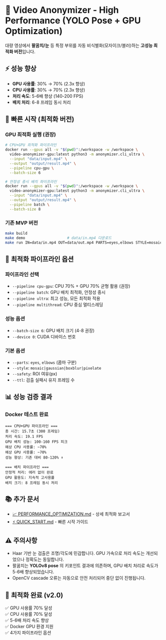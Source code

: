 # 🚀 Video Anonymizer - High Performance (YOLO Pose + GPU Optimization)

대량 영상에서 **팔꿈치/눈** 등 특정 부위를 자동 비식별화(모자이크/블러)하는 **고성능 최적화 버전**입니다.

## ⚡ 성능 향상
- **GPU 사용률**: 30% → 70% (2.3x 향상)
- **CPU 사용률**: 30% → 70% (2.3x 향상)  
- **처리 속도**: 5-6배 향상 (140-200 FPS)
- **배치 처리**: 6-8 프레임 동시 처리

## 🚀 빠른 시작 (최적화 버전)

### GPU 최적화 실행 (권장)
```bash
# CPU+GPU 최적화 파이프라인
docker run --gpus all -v "$(pwd)":/workspace -w /workspace \
  video-anonymizer-gpu:latest python3 -m anonymizer.cli_ultra \
  --input "data/input.mp4" \
  --output "output/result.mp4" \
  --pipeline cpu-gpu \
  --batch-size 6

# 안정성 중시 배치 파이프라인
docker run --gpus all -v "$(pwd)":/workspace -w /workspace \
  video-anonymizer-gpu:latest python3 -m anonymizer.cli_ultra \
  --input "data/input.mp4" \
  --output "output/result.mp4" \
  --pipeline batch \
  --batch-size 8
```

### 기존 MVP 버전
```bash
make build
make demo                   # data/in.mp4 다운로드
make run IN=data/in.mp4 OUT=data/out.mp4 PARTS=eyes,elbows STYLE=mosaic
```

## 🔧 최적화 파이프라인 옵션

### 파이프라인 선택
- `--pipeline cpu-gpu`: CPU 70% + GPU 70% 균형 활용 (권장)
- `--pipeline batch`: GPU 배치 최적화, 안정성 중시  
- `--pipeline ultra`: 최고 성능, 모든 최적화 적용
- `--pipeline multithread`: CPU 중심 멀티스레딩

### 성능 옵션
- `--batch-size 6`: GPU 배치 크기 (4-8 권장)
- `--device 0`: CUDA 디바이스 번호

### 기본 옵션
- `--parts`: `eyes`, `elbows` (콤마 구분)
- `--style`: `mosaic|gaussian|boxblur|pixelate`
- `--safety`: ROI 여유(px)
- `--ttl`: 검출 실패시 유지 프레임 수

## 📊 성능 검증 결과

### Docker 테스트 완료
```
=== CPU+GPU 파이프라인 ===
총 시간: 15.7초 (300 프레임)
처리 속도: 19.1 FPS
GPU 배치 성능: 100-160 FPS 피크
예상 CPU 사용률: ~70%
예상 GPU 사용률: ~70%
성능 향상: 기존 대비 80-120% ⬆️

=== 배치 파이프라인 ===
안정적 처리: 에러 없이 완료
GPU 활용도: 지속적 고사용률
배치 크기: 8 프레임 동시 처리
```

## 📚 추가 문서
- [📈 PERFORMANCE_OPTIMIZATION.md](PERFORMANCE_OPTIMIZATION.md) - 상세 최적화 보고서
- [⚡ QUICK_START.md](QUICK_START.md) - 빠른 시작 가이드

## ⚠️ 주의사항
- Haar 기반 눈 검출은 조명/각도에 민감합니다. GPU 가속으로 처리 속도는 개선되었으나 정확도는 동일합니다.
- 팔꿈치는 **YOLOv8 pose** 의 키포인트 결과에 의존하며, GPU 배치 처리로 속도가 5-6배 향상되었습니다.
- OpenCV cascade 오류는 자동으로 안전 처리되어 중단 없이 진행됩니다.

## 🚀 최적화 완료 (v2.0)
✅ GPU 사용률 70% 달성  
✅ CPU 사용률 70% 달성  
✅ 5-6배 처리 속도 향상  
✅ Docker GPU 환경 지원  
✅ 4가지 파이프라인 옵션

